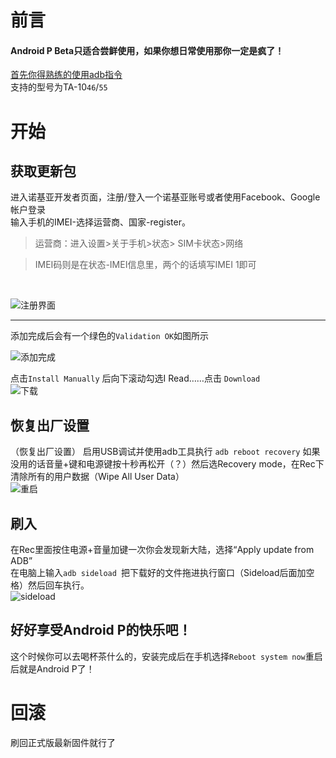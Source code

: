 # 前言
#### Android P Beta只适合尝鲜使用，如果你想日常使用那你一定是疯了！
[首先你得熟练的使用adb指令](/ADB-Tool) <br />
支持的型号为TA-10`46`/`55` <br />
# 开始
## 获取更新包
 进入诺基亚开发者页面，注册/登入一个诺基亚账号或者使用Facebook、Google帐户登录
 <br />
 输入手机的IMEI-选择运营商、国家-register。
 > 运营商：进入设置>关于手机>状态> SIM卡状态>网络 

 > IMEI码则是在状态-IMEI信息里，两个的话填写IMEI 1即可 
 <br />
 
 
 
![注册界面](http://imgsrc.baidu.com/forum/pic/item/2e99304e251f95ca8e193201c5177f3e66095228.jpg) <br />

---

添加完成后会有一个绿色的`Validation OK`如图所示
 <br />
 
 ![添加完成](http://imgsrc.baidu.com/forum/w%3D580/sign=d96d3c4b70d98d1076d40c39113eb807/707915ce36d3d53941b0a5743687e950342ab008.jpg)
 <br />

点击`Install Manually` 后向下滚动勾选I Read……点击 `Download`
 <br />
 ![下载]( http://imgsrc.baidu.com/forum/pic/item/60a0c895d143ad4b503dd4778e025aafa50f068d.jpg)
 <br />
 ## 恢复出厂设置
（恢复出厂设置） 启用USB调试并使用adb工具执行 `adb reboot recovery` 如果没用的话音量+键和电源键按十秒再松开（？）然后选Recovery mode，在Rec下清除所有的用户数据（Wipe All User Data）
 <br />
![重启](http://imgsrc.baidu.com/forum/w%3D580/sign=d133f932c5ea15ce41eee00186013a25/ec68b2fb43166d229d4282234a2309f79152d2e0.jpg)
 <br />
 ## 刷入
 在Rec里面按住电源+音量加键一次你会发现新大陆，选择“Apply update from ADB”
 <br />
在电脑上输入`adb sideload `把下载好的文件拖进执行窗口（Sideload后面加空格）然后回车执行。 
<br />
![sideload](http://imgsrc.baidu.com/forum/w%3D580/sign=a2b3da7306d162d985ee621421dea950/3311b9014a90f603d33608f03512b31bb151ed13.jpg)
 <br />
 ## 好好享受Android P的快乐吧！
这个时候你可以去喝杯茶什么的，安装完成后在手机选择`Reboot system now`重启后就是Android P了！
# 回滚
 刷回正式版最新固件就行了
 <br />
 <br />
 <br />
 <br />
